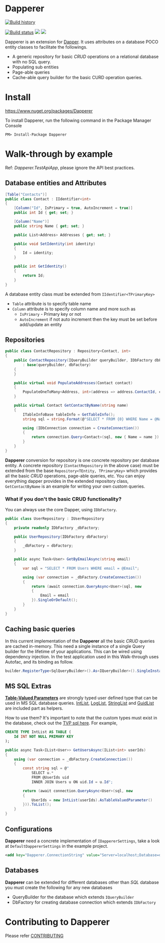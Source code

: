 # Dapperer #

[![Build history](https://buildstats.info/appveyor/chart/josephjeganathan/Dapperer)](https://ci.appveyor.com/project/josephjeganathan/Dapperer/history)

[![Build status](https://ci.appveyor.com/api/projects/status/a2ibxbl95e3ogrgq?svg=true)](https://ci.appveyor.com/project/josephjeganathan/Dapperer) [![](http://img.shields.io/nuget/v/Dapperer.svg?style=flat-square)](http://www.nuget.org/packages/Dapperer/)  [![](http://img.shields.io/nuget/dt/Dapperer.svg?style=flat-square)](http://www.nuget.org/packages/Dapperer/)

Dapperer is an extension for [Dapper](https://github.com/StackExchange/dapper-dot-net). It uses attributes on a database POCO entity classes to facilitate the followings.

- A generic repository for basic *CRUD* operations on a relational database with no SQL query.
- Populating sub entities
- Page-able queries
- Cache-able query builder for the basic CURD operation queries. 

# Install
https://www.nuget.org/packages/Dapperer

To install Dapperer, run the following command in the Package Manager Console
```
PM> Install-Package Dapperer
```

# Walk-through by example

Ref: *Dapperer.TestApiApp*, please ignore the API best practices.

## Database entities and Attributes 

```C#
[Table("Contacts")]
public class Contact : IIdentifier<int>
{
    [Column("Id", IsPrimary = true, AutoIncrement = true)]
    public int Id { get; set; }

    [Column("Name")]
    public string Name { get; set; }

    public List<Address> Addresses { get; set; }

    public void SetIdentity(int identity)
    {
        Id = identity;
    }

    public int GetIdentity()
    {
        return Id;
    }
}

```
A database entity class must be extended from `IIdentifier<TPrimaryKey>`
- `Table` attribute is to specify table name
- `Column` attribute is to specify column name and  more such as  
  - `IsPrimary` - Primary key or not
  - `AutoIncrement` if not auto increment then the key must be set before add/update an entity

 
## Repositories 

```C#
public class ContactRepository : Repository<Contact, int>
{
    public ContactRepository(IQueryBuilder queryBuilder, IDbFactory dbFactory)
        : base(queryBuilder, dbFactory)
    {
    }

    public virtual void PopulateAddresses(Contact contact)
    {
        PopulateOneToMany<Address, int>(address => address.ContactId, c => c.Addresses, contact);
    }

    public virtual Contact GetContactByName(string name)
    {
        ITableInfoBase tableInfo = GetTableInfo();
        string sql = string.Format(@"SELECT * FROM {0} WHERE Name = @Name", tableInfo.TableName);

        using (IDbConnection connection = CreateConnection())
        {
            return connection.Query<Contact>(sql, new { Name = name }).SingleOrDefault();
        }
    }
}
```

**Dapperer** conversion for repository is one concrete repository per database entity. A concrete repository (`ContactRepository` in the above case) must be extended from the base `Repository<TEntity, TPrimaryKey>` which provides all the basic *CRUD* operations, page-able queries, etc. You can enjoy everything dapper provides in the extended repository class, `GetContactByName` is an example for writing your own custom queries.

### What if you don't the basic CRUD functionality?

You can always use the core Dapper, using `IDbFactory`.

```C#
public class UserRepository : IUserRepository
{
    private readonly IDbFactory _dbFactory;

    public UserRepository(IDbFactory dbFactory)
    {
        _dbFactory = dbFactory;
    }

    public async Task<User> GetByEmailAsync(string email)
    {
        var sql = "SELECT * FROM Users WHERE email = @Email";

        using (var connection = _dbFactory.CreateConnection())
        {
            return (await connection.QueryAsync<User>(sql, new
            {
                Email = email
            }).SingleOrDefault();
        }
    }
}

```
 

## Caching basic queries

In this current implementation of the **Dapperer** all the basic *CRUD* queries are cached in-memory. This need a single instance of a single Query builder for the lifetime of your applications. This can be wired using dependency injection. In the test application used in this Walk-through uses Autofac, and its binding as follow.

```C#
builder.RegisterType<SqlQueryBuilder>().As<IQueryBuilder>().SingleInstance();
```

## MS SQL Extras

**[Table-Valued Parameters]** are strongly typed user defined type that can be used in MS SQL database queries. [IntList], [LogList], [StringList]  and [GuidList] are included part as helpers. 

How to use them?
It's important to note that the custom types must exist in the database, check out the [TVP sql here][TVP SQL]. For example,

```SQL
CREATE TYPE IntList AS TABLE (
	Id INT NOT NULL PRIMARY KEY
);
```

```C#
public async Task<IList<User>> GetUsersAsync(IList<int> userIds)
{
    using (var connection = _dbFactory.CreateConnection())
    {
        const string sql = @"
            SELECT u.* 
            FROM @UserIds uid
            INNER JOIN Users u ON uid.Id = u.Id";

        return (await connection.QueryAsync<User>(sql, new
        {
            UserIds = new IntList(userIds).AsTableValuedParameter()
        })).ToList();
    }
}
```

## Configurations 

**Dapperer** need a concrete implementation of `IDappererSettings`, take a look at `DefaultDappererSettings` in the example project. 

```XML
<add key="Dapperer.ConnectionString" value="Server=localhost;Database=dapper_test;Trusted_Connection=True;" />
```

## Databases

**Dapperer** can be extended for different databases other than *SQL* database you must create the following for any new databases
- QueryBuilder for the database which extends `IQueryBuilder`
- DbFactory for creating database connection which extends `IDbFactory`

# Contributing to Dapperer

Please refer [CONTRIBUTING](CONTRIBUTING)


[IntList]: ./Dapperer/QueryBuilders/MsSql/TableValueParams/IntList.cs
[LogList]: ./Dapperer/QueryBuilders/MsSql/TableValueParams/LongList.cs
[StringList]: ./Dapperer/QueryBuilders/MsSql/TableValueParams/StringList.cs
[GuidList]: ./Dapperer/QueryBuilders/MsSql/TableValueParams/GuidList.cs
[TVP SQL]: ./db/TVP.sql
[Table-Valued Parameters]: https://docs.microsoft.com/en-us/dotnet/framework/data/adonet/sql/table-valued-parameters
